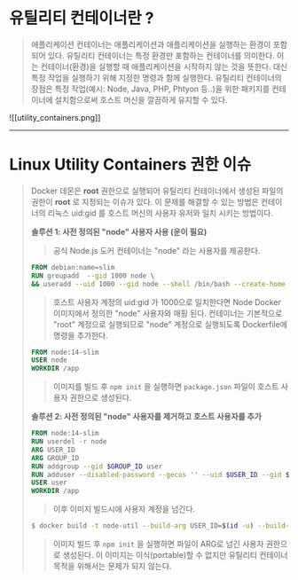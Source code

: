 # 유틸리티 컨테이너란 ?

>애플리케이션 컨테이너는 애플리케이션과 애플리케이션을 실행하는 환경이 포함되어 있다.
>유틸리티 컨테이너는 특정 환경만 포함하는 컨테이너를 의미한다.
>이는 컨테이너(환경)을 실행할 때 애플리케이션을 시작하지 않는 것을 뜻한다.
>대신 특정 작업을 실행하기 위해 지정한 명령과 함께 실행한다.
>유틸리티 컨테이너의 장점은 특정 작업(예시: Node, Java, PHP, Phtyon 등..)을 위한 패키지를 컨테이너에 설치함으로써 호스트 머신을 깔끔하게 유지할 수 있다.

![[utility_containers.png]]

---
# Linux Utility Containers 권한 이슈

>Docker 데몬은 **root** 권한으로 실행되어 유틸리티 컨테이너에서 생성된 파일의 권한이 **root** 로 지정되는 이슈가 있다.
>이 문제를 해결할 수 있는 방법은 컨테이너의 리눅스 uid:gid 를 호스트 머신의 사용자 유저와 일치 시키는 방법이다.
>
>**솔루션 1: 사전 정의된 "node" 사용자 사용 (운이 필요)**
>>공식 Node.js 도커 컨테이너는 "node" 라는 사용자를 제공한다.
>```dockerfile
>FROM debian:name=slim
>RUN groupadd  --gid 1000 node \
>&& useradd --uid 1000 --gid node --shell /bin/bash --create-home node
>```
>>호스트 사용자 계정의 uid:gid 가 1000으로 일치한다면 Node Docker 이미지에서 정의한 "node" 사용자와 매핑 된다.
>>컨테이너는 기본적으로 "root" 계정으로 실행되므로 "node" 계정으로 실행되도록 Dockerfile에 명령을 추가한다.
>```dockerfile
>FROM node:14-slim
>USER node
>WORKDIR /app
>```
>>이미지를 빌드 후 `npm init` 을 실행하면 `package.json` 파일이 호스트 사용자 권한으로 생성된다.
>
>**솔루션 2: 사전 정의된 "node" 사용자를 제거하고 호스트 사용자를 추가**
>```dockerfile
>FROM node:14-slim
>RUN userdel -r node
>ARG USER_ID
>ARG GROUP_ID
>RUN addgroup --gid $GROUP_ID user
>RUN adduser --disabled-password --gecos '' --uid $USER_ID --gid $GROUP_ID user
>USER user
>WORKDIR /app
>```
>>이후 이미지 빌드시에 사용자 계정을 넘긴다.
>```bash
>$ docker build -t node-util --build-arg USER_ID=$(id -u) --build-arg GROUP_ID=$(id -g) .
>```
>>이미지 빌드 후 `npm init` 을 실행하면 파일이 ARG로 넘긴 사용자 권한으로 생성된다.
>>이 이미지는 이식(portable)할 수 없지만 유틸리티 컨테이너 목적을 위해서는 문제가 되지 않는다.






